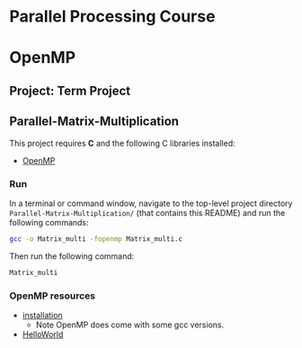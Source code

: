 # Parallel Processing Course
# OpenMP
## Project: Term Project
## Parallel-Matrix-Multiplication

This project requires **C** and the following C libraries installed:

- [OpenMP](https://www.openmp.org/resources/openmp-compilers-tools/)

### Run

In a terminal or command window, navigate to the top-level project directory `Parallel-Matrix-Multiplication/` (that contains this README) and run the following commands:

```bash
gcc -o Matrix_multi -fopenmp Matrix_multi.c
```  

Then run the following command:
```bash
Matrix_multi
```

### OpenMP resources
- [installation](https://www.geeksforgeeks.org/openmp-introduction-with-installation-guide/)
  - Note OpenMP does come with some gcc versions.
- [HelloWorld](https://www.geeksforgeeks.org/openmp-hello-world-program/)
